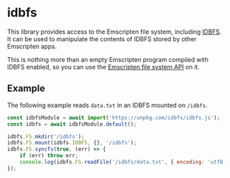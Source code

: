 # idbfs

This library provides access to the Emscripten file system, including
[IDBFS](https://emscripten.org/docs/api_reference/Filesystem-API.html#filesystem-api-idbfs).
It can be used to manipulate the contents of IDBFS stored by other Emscripten
apps.

This is nothing more than an empty Emscripten program compiled with IDBFS
enabled, so you can use the [Emscripten file system
API](https://emscripten.org/docs/api_reference/Filesystem-API.html) on it.

## Example

The following example reads `data.txt` in an IDBFS mounted on `/idbfs`.

```javascript
const idbfsModule = await import('https://unpkg.com/idbfs/idbfs.js');
const idbfs = await idbfsModule.default();

idbfs.FS.mkdir('/idbfs');
idbfs.FS.mount(idbfs.IDBFS, {}, '/idbfs');
idbfs.FS.syncfs(true, (err) => {
    if (err) throw err;
    console.log(idbfs.FS.readFile('/idbfs/data.txt', { encoding: 'utf8' }));
});
```
